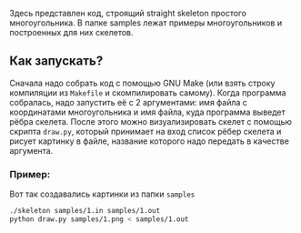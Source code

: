 Здесь представлен код, строящий straight skeleton простого многоугольника.
В папке samples лежат примеры многоугольников и построенных для них скелетов.
## Как запускать?
Сначала надо собрать код с помощью GNU Make (или взять строку компиляции из `Makefile` и скомпилировать самому).
Когда программа собралась, надо запустить её с 2 аргументами: имя файла с координатами многоугольника и имя файла, куда программа выведет рёбра скелета.
После этого можно визуализировать скелет с помощью скрипта `draw.py`, который принимает на вход список рёбер скелета и рисует картинку в файле, название которого надо передать в качестве аргумента.
### Пример:
Вот так создавались картинки из папки `samples`
```bash
./skeleton samples/1.in samples/1.out
python draw.py samples/1.png < samples/1.out
